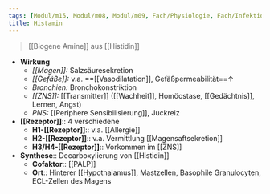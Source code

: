 ```yaml
---
tags: [Modul/m15, Modul/m08, Modul/m09, Fach/Physiologie, Fach/Infektiologie]
title: Histamin
---
```

> [[Biogene Amine]] aus [[Histidin]]
- **Wirkung**
	- *[[Magen]]:* Salzsäuresekretion
	- *[[Gefäße]]:* v.a. ==[[Vasodilatation]], Gefäßpermeabilität==↑ 
	- *Bronchien:* Bronchokonstriktion
	- *[[ZNS]]:* [[Transmitter]] ([[Wachheit]], Homöostase, [[Gedächtnis]], Lernen, Angst)
	- *PNS:* [[Periphere Sensibilisierung]], Juckreiz
- **[[Rezeptor]]**:: 4 verschiedene
	- **H1-[[Rezeptor]]**:: v.a. [[Allergie]]
	- **H2-[[Rezeptor]]**:: v.a. Vermittlung [[Magensaftsekretion]]
	- **H3/H4-[[Rezeptor]]**:: Vorkommen im [[ZNS]]
- **Synthese**:: Decarboxylierung von [[Histidin]]
	- **Cofaktor**:: [[PALP]]
	- **Ort**:: Hinterer [[Hypothalamus]], Mastzellen, Basophile Granulocyten, ECL-Zellen des Magens